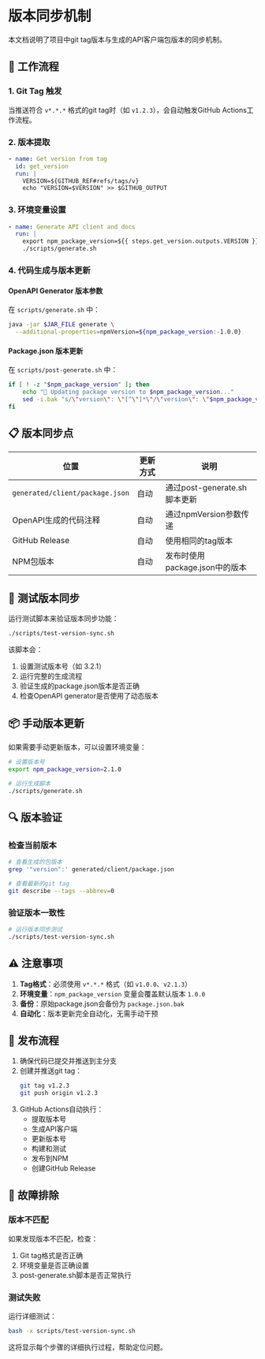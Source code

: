# 版本同步机制

本文档说明了项目中git tag版本与生成的API客户端包版本的同步机制。

## 🔄 工作流程

### 1. Git Tag 触发
当推送符合 `v*.*.*` 格式的git tag时（如 `v1.2.3`），会自动触发GitHub Actions工作流程。

### 2. 版本提取
```yaml
- name: Get version from tag
  id: get_version
  run: |
    VERSION=${GITHUB_REF#refs/tags/v}
    echo "VERSION=$VERSION" >> $GITHUB_OUTPUT
```

### 3. 环境变量设置
```yaml
- name: Generate API client and docs
  run: |
    export npm_package_version=${{ steps.get_version.outputs.VERSION }}
    ./scripts/generate.sh
```

### 4. 代码生成与版本更新

#### OpenAPI Generator 版本参数
在 `scripts/generate.sh` 中：
```bash
java -jar $JAR_FILE generate \
  --additional-properties=npmVersion=${npm_package_version:-1.0.0}
```

#### Package.json 版本更新
在 `scripts/post-generate.sh` 中：
```bash
if [ ! -z "$npm_package_version" ]; then
    echo "🔢 Updating package version to $npm_package_version..."
    sed -i.bak "s/\"version\": \"[^\"]*\"/\"version\": \"$npm_package_version\"/" package.json
fi
```

## 📋 版本同步点

| 位置 | 更新方式 | 说明 |
|------|----------|------|
| `generated/client/package.json` | 自动 | 通过post-generate.sh脚本更新 |
| OpenAPI生成的代码注释 | 自动 | 通过npmVersion参数传递 |
| GitHub Release | 自动 | 使用相同的tag版本 |
| NPM包版本 | 自动 | 发布时使用package.json中的版本 |

## 🧪 测试版本同步

运行测试脚本来验证版本同步功能：

```bash
./scripts/test-version-sync.sh
```

该脚本会：
1. 设置测试版本号（如 3.2.1）
2. 运行完整的生成流程
3. 验证生成的package.json版本是否正确
4. 检查OpenAPI generator是否使用了动态版本

## 📦 手动版本更新

如果需要手动更新版本，可以设置环境变量：

```bash
# 设置版本号
export npm_package_version=2.1.0

# 运行生成脚本
./scripts/generate.sh
```

## 🔍 版本验证

### 检查当前版本
```bash
# 查看生成的包版本
grep '"version":' generated/client/package.json

# 查看最新的git tag
git describe --tags --abbrev=0
```

### 验证版本一致性
```bash
# 运行版本同步测试
./scripts/test-version-sync.sh
```

## ⚠️ 注意事项

1. **Tag格式**：必须使用 `v*.*.*` 格式（如 `v1.0.0`、`v2.1.3`）
2. **环境变量**：`npm_package_version` 变量会覆盖默认版本 `1.0.0`
3. **备份**：原始package.json会备份为 `package.json.bak`
4. **自动化**：版本更新完全自动化，无需手动干预

## 🚀 发布流程

1. 确保代码已提交并推送到主分支
2. 创建并推送git tag：
   ```bash
   git tag v1.2.3
   git push origin v1.2.3
   ```
3. GitHub Actions自动执行：
   - 提取版本号
   - 生成API客户端
   - 更新版本号
   - 构建和测试
   - 发布到NPM
   - 创建GitHub Release

## 🔧 故障排除

### 版本不匹配
如果发现版本不匹配，检查：
1. Git tag格式是否正确
2. 环境变量是否正确设置
3. post-generate.sh脚本是否正常执行

### 测试失败
运行详细测试：
```bash
bash -x scripts/test-version-sync.sh
```

这将显示每个步骤的详细执行过程，帮助定位问题。